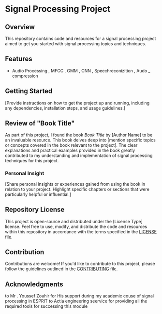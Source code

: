 # Signal Processing Project

## Overview
This repository contains code and resources for a signal processing project aimed to get you started with signal processing topics and techniques.

## Features
- Audio Processing , MFCC , GMM , CNN , Speechreconizition , Audo _ compression 


## Getting Started
[Provide instructions on how to get the project up and running, including any dependencies, installation steps, and usage guidelines.]

## Review of "Book Title"
As part of this project, I found the book *Book Title* by [Author Name] to be an invaluable resource. This book delves deep into [mention specific topics or concepts covered in the book relevant to the project]. The clear explanations and practical examples provided in the book greatly contributed to my understanding and implementation of signal processing techniques for this project.

### Personal Insight
[Share personal insights or experiences gained from using the book in relation to your project. Highlight specific chapters or sections that were particularly helpful or influential.]

## Repository License
This project is open-source and distributed under the [License Type] license. Feel free to use, modify, and distribute the code and resources within this repository in accordance with the terms specified in the [LICENSE](link-to-license-file) file.

## Contribution
Contributions are welcome! If you'd like to contribute to this project, please follow the guidelines outlined in the [CONTRIBUTING](link-to-contributing-guidelines) file.

## Acknowledgments
to Mr . Youssef Zouhir for His support during my academic couse of signal processing in ESPRIT
to Actia engineering seervice for providing all the  required tools for successing this module 
